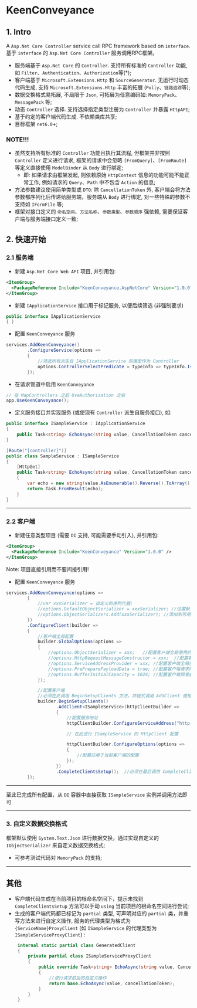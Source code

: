 ﻿# KeenConveyance

## 1. Intro

A `Asp.Net Core Controller` service call RPC framework based on `interface`. 基于 `interface` 的 `Asp.Net Core Controller` 服务调用RPC框架。

 - 服务端基于 `Asp.Net Core`	的 `Controller`. 支持所有标准的 `Controller` 功能, 如 `Filter`、`Authentication`、`Authorization`等(*);
 - 客户端基于 `Microsoft.Extensions.Http` 和 `SourceGenerator`. 无运行时动态代码生成, 支持 `Microsoft.Extensions.Http` 丰富的拓展 (`Polly`、`链路追踪`等);
 - 数据交换格式易拓展, 不局限于 `Json`, 可拓展为任意编码如: `MemoryPack`、`MessagePack` 等;
 - 动态 `Controller` 选择. 支持选择指定类型注册为 `Controller` 并暴露 `HttpAPI`;
 - 基于约定的客户端代码生成. 不依赖类库共享;
 - 目标框架 `net6.0`+;

### NOTE!!!
 - 虽然支持所有标准的 `Controller` 功能且执行其流程, 但框架并非按照 `Controller` 定义进行请求, 框架的请求中会忽略 `[FromQuery]`、`[FromRoute]` 等定义直接使用 `ModelBinder` 从 `Body` 进行绑定;
	- 即: 如果请求由框架发起, 则依赖原始 `HttpContext`	信息的功能可能不能正常工作, 例如请求的 `Query`、`Path` 中不包含 `Action` 的信息;
 - 方法参数建议使用简单类型或 `DTO`: 除 `CancellationToken` 外, 客户端会将方法参数都序列化后传递给服务端，服务端从 `Body` 进行绑定, 对一些特殊的参数不支持如 `IFormFile` 等;
 - 框架对接口定义的 `命名空间`、`方法名称`、`参数类型`、`参数顺序` 强依赖, 需要保证客户端与服务端接口定义一致;
 
## 2. 快速开始

### 2.1 服务端
 - 新建 `Asp.Net Core Web API` 项目, 并引用包:
```xml
<ItemGroup>
  <PackageReference Include="KeenConveyance.AspNetCore" Version="1.0.0" />
</ItemGroup>
```

 - 新建 `IApplicationService` 接口用于标记服务, 以便后续筛选 (非强制要求)
```C#
public interface IApplicationService
{ }
```

 - 配置 `KeenConveyance` 服务
```C#
services.AddKeenConveyance()
        .ConfigureService(options =>
        {
            //筛选所有派生自 IApplicationService 的类型作为 Controller
            options.ControllerSelectPredicate = typeInfo => typeInfo.IsAssignableTo(typeof(IApplicationService));
        });
```

 - 在请求管道中启用 `KeenConveyance`
```C#
// 在 MapControllers 之前 UseAuthorization 之后
app.UseKeenConveyance();
```

 - 定义服务接口并实现服务 (或使现有 `Controller` 派生自服务接口), 如:
```C#
public interface ISampleService : IApplicationService
{
    public Task<string> EchoAsync(string value, CancellationToken cancellationToken);
}

[Route("[controller]")]
public class SampleService : ISampleService
{
    [HttpGet]
    public Task<string> EchoAsync(string value, CancellationToken cancellationToken)
    {
        var echo = new string(value.AsEnumerable().Reverse().ToArray());
        return Task.FromResult(echo);
    }
}
```

-------

### 2.2 客户端
 - 新建任意类型项目 (需要 `DI` 支持, 可能需要手动引入), 并引用包:
```xml
<ItemGroup>
  <PackageReference Include="KeenConveyance" Version="1.0.0" />
</ItemGroup>
```
 Note: 项目直接引用而不要间接引用!

 - 配置 `KeenConveyance` 服务
```C#
services.AddKeenConveyance(options =>
        {
            //var xxxSerializer = 自定义的序列化器;
            //options.DefaultObjectSerializer = xxxSerializer; //设置默认序列化器
            //options.ObjectSerializers.Add(xxxSerializer); //添加到可用序列化器
        })
        .ConfigureClient(builder =>
        {
            //客户端全局配置
            builder.GlobalOptions(options =>
            {
                //options.ObjectSerializer = xxx;   //配置客户端全局使用的序列化器
                //options.HttpRequestMessageConstructor = xxx;  //配置客户端全局使用的HttpRequestMessage构造器
                //options.ServiceAddressProvider = xxx; //配置客户端全局使用的服务地址提供器
                //options.PrePreparePayloadData = true; //配置客户端请求时预准备请求数据，以确保Http请求包含有效的 Content-Length 头
                //options.BufferInitialCapacity = 1024; //配置客户端预准备请求数据时的Buffer初始化大小
            });

            //配置客户端
            //必须在此调用 BeginSetupClients 方法，并链式调用 AddClient 使用服务接口定义添加客户端, 并在最终调用 CompleteClientsSetup 方法
            builder.BeginSetupClients()
                   .AddClient<ISampleService>(httpClientBuilder =>
                   {
                       //配置服务地址
                       httpClientBuilder.ConfigureServiceAddress("http://127.0.0.1:5225");  //必须配置客户端的服务地址

                       // 在此进行 ISampleService 的 HttpClient 配置

                       httpClientBuilder.ConfigureOptions(options =>
                       {
                           //配置应用于当前客户端的配置
                       });
                   })
                   .CompleteClientsSetup();  //必须在最后调用 CompleteClientsSetup 方法，提示未找到此方法可尝试手动using当前项目的根命名空间
        });
```

-------

至此已完成所有配置，从 `DI` 容器中直接获取 `ISampleService` 实例并调用方法即可

-------

### 3. 自定义数据交换格式

框架默认使用 `System.Text.Json` 进行数据交换，通过实现自定义的 `IObjectSerializer` 来自定义数据交换格式;

- 可参考测试代码对 `MemoryPack` 的支持;

-------

## 其他

 - 客户端代码生成在当前项目的根命名空间下，提示未找到 `CompleteClientsSetup` 方法可以手动 `using` 当前项目的根命名空间进行尝试;
 - 生成的客户端代码都已标记为 `partial` 类型, 可声明对应的 `partial` 类，并重写方法来进行自定义操作, 服务的代理类型为格式为 `{ServiceName}ProxyClient` (如 `ISampleService` 的代理类型为 `ISampleServiceProxyClient`) :
   ```C#
    internal static partial class GeneratedClient
    {
        private partial class ISampleServiceProxyClient
        {
            public override Task<string> EchoAsync(string value, CancellationToken cancellationToken)
            {
                //进行请求前后的自定义操作
                return base.EchoAsync(value, cancellationToken);
            }
        }
    }
   ```
